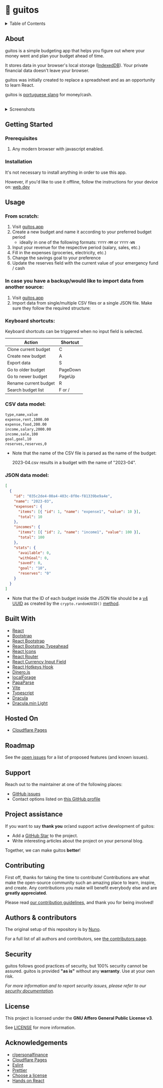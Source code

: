 # 💸 guitos

<details>
<summary>Table of Contents</summary>

- [About](#about)
- [Getting Started](#getting-started)
  - [Prerequisites](#prerequisites)
  - [Installation](#installation)
- [Usage](#usage)
- [Built With](#built-with)
- [Hosted On](#hosted-on)
- [Roadmap](#roadmap)
- [Support](#support)
- [Project assistance](#project-assistance)
- [Contributing](#contributing)
- [Authors & contributors](#authors--contributors)
- [Security](#security)
- [License](#license)
- [Acknowledgements](#acknowledgements)
</details>

## About

guitos is a simple budgeting app that helps you figure out where your money went and plan your budget ahead of time.

It stores data in your browser's local storage ([IndexedDB](https://developer.mozilla.org/en-US/docs/Web/API/IndexedDB_API)). Your private financial data doesn't leave your browser.

guitos was initially created to replace a spreadsheet and as an opportunity to learn React.

guitos is [portuguese slang](https://en.wiktionary.org/wiki/guito) for money/cash.

<br>
<details>
<summary>Screenshots</summary>
<br>

|                           Horizontal Layout                            |                          Vertical Layout                           |
| :--------------------------------------------------------------------: | :----------------------------------------------------------------: |
| <img src="docs/images/horizontal.png" title="Horizontal" width="100%"> | <img src="docs/images/vertical.png" title="Vertical" width="100%"> |

|                                    Light theme                                     |                                  Light theme                                   |
| :--------------------------------------------------------------------------------: | :----------------------------------------------------------------------------: |
| <img src="docs/images/horizontal-light.png" title="Horizontal Light" width="100%"> | <img src="docs/images/vertical-light.png" title="Vertical Light" width="100%"> |

</details>

## Getting Started

### Prerequisites

1. Any modern browser with javascript enabled.

### Installation

It's not necessary to install anything in order to use this app.

However, if you'd like to use it offline, follow the instructions for your device on:
[web.dev](https://web.dev/learn/pwa/progressive-web-apps/#desktop-and-laptops)

## Usage

### From scratch:

1. Visit [guitos.app](https://guitos.app)
2. Create a new budget and name it according to your preferred budget period
   - ideally in one of the following formats: `YYYY-MM` or `YYYY-WN`
3. Input your revenue for the respective period (salary, sales, etc.)
4. Fill in the expenses (groceries, electricity, etc.)
5. Change the savings goal to your preference
6. Update the reserves field with the current value of your emergency fund / cash

### In case you have a backup/would like to import data from another source:

1. Visit [guitos.app](https://guitos.app)
2. Import data from single/multiple CSV files or a single JSON file.
   Make sure they follow the required structure:

### Keyboard shortcuts:

Keyboard shortcuts can be triggered when no input field is selected.

| Action                | Shortcut |
| --------------------- | -------- |
| Clone current budget  | C        |
| Create new budget     | A        |
| Export data           | S        |
| Go to older budget    | PageDown |
| Go to newer budget    | PageUp   |
| Rename current budget | R        |
| Search budget list    | F or /   |

### CSV data model:

```csv
type,name,value
expense,rent,1000.00
expense,food,200.00
income,salary,2000.00
income,sale,100
goal,goal,10
reserves,reserves,0
```

- Note that the name of the CSV file is parsed as the name of the budget:

  2023-04.csv results in a budget with the name of "2023-04".

### JSON data model:

```json
[
  {
    "id": "035c2de4-00a4-403c-8f0e-f81339be9a4e",
    "name": "2023-03",
    "expenses": {
      "items": [{ "id": 1, "name": "expense1", "value": 10 }],
      "total": 10
    },
    "incomes": {
      "items": [{ "id": 2, "name": "income1", "value": 100 }],
      "total": 100
    },
    "stats": {
      "available": 0,
      "withGoal": 0,
      "saved": 0,
      "goal": "10",
      "reserves": "0"
    }
  }
]
```

- Note that the ID of each budget inside the JSON file should be a [v4 UUID](<https://en.wikipedia.org/wiki/Universally_unique_identifier#Version_4_(random)>) as created by the `crypto.randomUUID()` [method](https://developer.mozilla.org/en-US/docs/Web/API/Crypto/randomUUID).

## Built With

- [React](https://react.dev/)
- [Bootstrap](https://getbootstrap.com/)
- [React Bootstrap](https://react-bootstrap.github.io/)
- [React Bootstrap Typeahead](https://ericgio.github.io/react-bootstrap-typeahead/)
- [React Icons](https://react-icons.github.io/react-icons/)
- [React Router](https://reactrouter.com/)
- [React Currency Input Field](https://github.com/cchanxzy/react-currency-input-field)
- [React Hotkeys Hook](https://github.com/JohannesKlauss/react-hotkeys-hook)
- [Dinero.js](https://github.com/dinerojs/dinero.js)
- [localForage](https://localforage.github.io/localForage/)
- [PapaParse](https://papaparse.com/)
- [Vite](https://vitejs.dev/)
- [Typescript](https://www.typescriptlang.org/)
- [Dracula](https://draculatheme.com/)
- [Dracula.min Light](https://github.com/AshGrowem/Dracula.min#dracula.min-Light)

## Hosted On

- [Cloudflare Pages](https://pages.cloudflare.com/)

## Roadmap

See the [open issues](https://github.com/rare-magma/guitos/issues) for a list of proposed features (and known issues).

## Support

Reach out to the maintainer at one of the following places:

- [GitHub issues](https://github.com/rare-magma/guitos/issues/new?assignees=&labels=question&template=04_SUPPORT_QUESTION.md&title=support%3A+)
- Contact options listed on [this GitHub profile](https://github.com/rare-magma)

## Project assistance

If you want to say **thank you** or/and support active development of guitos:

- Add a [GitHub Star](https://github.com/rare-magma/guitos) to the project.
- Write interesting articles about the project on your personal blog.

Together, we can make guitos **better**!

## Contributing

First off, thanks for taking the time to contribute! Contributions are what make the open-source community such an amazing place to learn, inspire, and create. Any contributions you make will benefit everybody else and are **greatly appreciated**.

Please read [our contribution guidelines](CONTRIBUTING.md), and thank you for being involved!

## Authors & contributors

The original setup of this repository is by [Nuno](https://github.com/rare-magma).

For a full list of all authors and contributors, see [the contributors page](https://github.com/rare-magma/guitos/contributors).

## Security

guitos follows good practices of security, but 100% security cannot be assured.
guitos is provided **"as is"** without any **warranty**. Use at your own risk.

_For more information and to report security issues, please refer to our [security documentation](SECURITY.md)._

## License

This project is licensed under the **GNU Affero General Public License v3**.

See [LICENSE](LICENSE) for more information.

## Acknowledgements

- [r/personalfinance](https://www.reddit.com/r/personalfinance/wiki/budgeting/)
- [Cloudflare Pages](https://pages.cloudflare.com/)
- [Eslint](https://eslint.org/)
- [Prettier](https://prettier.io/)
- [Choose a license](https://choosealicense.com/)
- [Hands on React](https://handsonreact.com)
